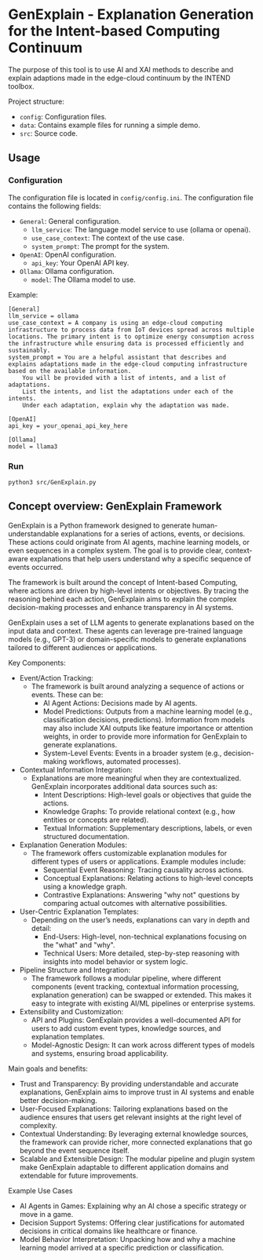 # GenExplain - Explanation Generation for the Intent-based Computing Continuum

The purpose of this tool is to use AI and XAI methods to describe and explain adaptions made in the edge-cloud continuum by the INTEND toolbox.

Project structure:

- `config`: Configuration files.
- `data`: Contains example files for running a simple demo.
- `src`: Source code.


## Usage

### Configuration

The configuration file is located in `config/config.ini`. The configuration file contains the following fields:

- `General`: General configuration.
    - `llm_service`: The language model service to use (ollama or openai).
    - `use_case_context`: The context of the use case.
    - `system_prompt`: The prompt for the system.
- `OpenAI`: OpenAI configuration.
    - `api_key`: Your OpenAI API key.
- `Ollama`: Ollama configuration.
    - `model`: The Ollama model to use.

Example:

```
[General]
llm_service = ollama
use_case_context = A company is using an edge-cloud computing infrastructure to process data from IoT devices spread across multiple locations. The primary intent is to optimize energy consumption across the infrastructure while ensuring data is processed efficiently and sustainably.
system_prompt =	You are a helpful assistant that describes and explains adaptations made in the edge-cloud computing infrastructure based on the available information.
	You will be provided with a list of intents, and a list of adaptations.
	List the intents, and list the adaptations under each of the intents.
	Under each adaptation, explain why the adaptation was made.

[OpenAI]
api_key = your_openai_api_key_here

[Ollama]
model = llama3
```

### Run

```
python3 src/GenExplain.py
```

## Concept overview: GenExplain Framework

GenExplain is a Python framework designed to generate human-understandable explanations for a series of actions, events, or decisions. These actions could originate from AI agents, machine learning models, or even sequences in a complex system. The goal is to provide clear, context-aware explanations that help users understand why a specific sequence of events occurred.

The framework is built around the concept of Intent-based Computing, where actions are driven by high-level intents or objectives. By tracing the reasoning behind each action, GenExplain aims to explain the complex decision-making processes and enhance transparency in AI systems.

GenExplain uses a set of LLM agents to generate explanations based on the input data and context. These agents can leverage pre-trained language models (e.g., GPT-3) or domain-specific models to generate explanations tailored to different audiences or applications.

Key Components:

- Event/Action Tracking:
    - The framework is built around analyzing a sequence of actions or events. These can be:
        - AI Agent Actions: Decisions made by AI agents.
        - Model Predictions: Outputs from a machine learning model (e.g., classification decisions, predictions). Information from models may also include XAI outputs like feature importance or attention weights, in order to provide more information for GenExplain to generate explanations.
        - System-Level Events: Events in a broader system (e.g., decision-making workflows, automated processes).
- Contextual Information Integration:
    - Explanations are more meaningful when they are contextualized. GenExplain incorporates additional data sources such as:
        - Intent Descriptions: High-level goals or objectives that guide the actions.
        - Knowledge Graphs: To provide relational context (e.g., how entities or concepts are related).
        - Textual Information: Supplementary descriptions, labels, or even structured documentation.
- Explanation Generation Modules:
    - The framework offers customizable explanation modules for different types of users or applications. Example modules include:
        - Sequential Event Reasoning: Tracing causality across actions.
        - Conceptual Explanations: Relating actions to high-level concepts using a knowledge graph.
        - Contrastive Explanations: Answering "why not" questions by comparing actual outcomes with alternative possibilities.
- User-Centric Explanation Templates:
    - Depending on the user’s needs, explanations can vary in depth and detail:
        - End-Users: High-level, non-technical explanations focusing on the "what" and "why".
        - Technical Users: More detailed, step-by-step reasoning with insights into model behavior or system logic.
- Pipeline Structure and Integration:
    - The framework follows a modular pipeline, where different components (event tracking, contextual information processing, explanation generation) can be swapped or extended. This makes it easy to integrate with existing AI/ML pipelines or enterprise systems.
- Extensibility and Customization:
    - API and Plugins: GenExplain provides a well-documented API for users to add custom event types, knowledge sources, and explanation templates.
    - Model-Agnostic Design: It can work across different types of models and systems, ensuring broad applicability.

Main goals and benefits:

- Trust and Transparency: By providing understandable and accurate explanations, GenExplain aims to improve trust in AI systems and enable better decision-making.
- User-Focused Explanations: Tailoring explanations based on the audience ensures that users get relevant insights at the right level of complexity.
- Contextual Understanding: By leveraging external knowledge sources, the framework can provide richer, more connected explanations that go beyond the event sequence itself.
- Scalable and Extensible Design: The modular pipeline and plugin system make GenExplain adaptable to different application domains and extendable for future improvements.

Example Use Cases

- AI Agents in Games: Explaining why an AI chose a specific strategy or move in a game.
- Decision Support Systems: Offering clear justifications for automated decisions in critical domains like healthcare or finance.
- Model Behavior Interpretation: Unpacking how and why a machine learning model arrived at a specific prediction or classification.

